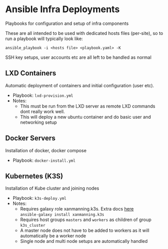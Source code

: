 # Ansible Infra Deployments
Playbooks for configuration and setup of infra components

These are all intended to be used with dedicated hosts files (per-site),
so to run a playbook will typically look like:
```
ansible_playbook -i <hosts file> <playbook.yaml> -K
```
SSH key setups, user accounts etc are all left to be handled as normal

## LXD Containers

Automatic deployment of containers and initial configuration (user etc).
* Playbook: `lxd-provision.yml`
* Notes:
  * This must be run from the LXD server as remote LXD commands dont really work well.
  * This will deploy a new ubuntu container and do basic user and networking setup

## Docker Servers
Installation of docker, docker compose

* Playbook: `docker-install.yml`



## Kubernetes (K3S)
Installation of Kube cluster and joining nodes
* Playbook: `k3s-deploy.yml`
* Notes:
  * Requires galaxy role xanmanning.k3s.
    Extra docs [here](https://galaxy.ansible.com/xanmanning/k3s)  
    `ansible-galaxy install xanmanning.k3s`
  * Requires host groups `masters` and `workers` as children of group `k3s_cluster`
  * A master node does not have to be added to workers as it will automatically be a worker node
  * Single node and multi node setups are automatically handled

